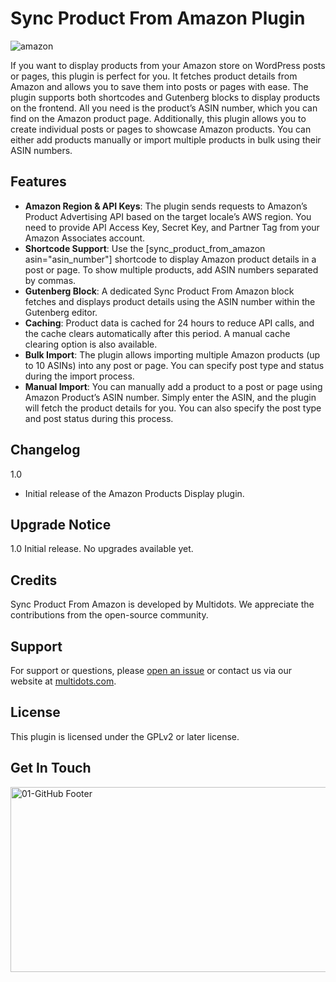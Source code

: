 # Sync Product From Amazon Plugin
![amazon](https://github.com/user-attachments/assets/6fb40656-ea96-4edf-a495-56e4d8269dd3)


If you want to display products from your Amazon store on WordPress posts or pages, this plugin is perfect for you. It fetches product details from Amazon and allows you to save them into posts or pages with ease.
The plugin supports both shortcodes and Gutenberg blocks to display products on the frontend. All you need is the product’s ASIN number, which you can find on the Amazon product page.
Additionally, this plugin allows you to create individual posts or pages to showcase Amazon products. You can either add products manually or import multiple products in bulk using their ASIN numbers.

## Features
* **Amazon Region & API Keys**: The plugin sends requests to Amazon’s Product Advertising API based on the target locale’s AWS region. You need to provide API Access Key, Secret Key, and Partner Tag from your Amazon Associates account.
* **Shortcode Support**: Use the [sync_product_from_amazon asin="asin_number"] shortcode to display Amazon product details in a post or page. To show multiple products, add ASIN numbers separated by commas.
* **Gutenberg Block**: A dedicated Sync Product From Amazon block fetches and displays product details using the ASIN number within the Gutenberg editor.
* **Caching**: Product data is cached for 24 hours to reduce API calls, and the cache clears automatically after this period. A manual cache clearing option is also available.
* **Bulk Import**: The plugin allows importing multiple Amazon products (up to 10 ASINs) into any post or page. You can specify post type and status during the import process.
* **Manual Import**: You can manually add a product to a post or page using Amazon Product’s ASIN number. Simply enter the ASIN, and the plugin will fetch the product details for you. You can also specify the post type and post status during this process.

## Changelog
1.0 
* Initial release of the Amazon Products Display plugin.

## Upgrade Notice
1.0
Initial release. No upgrades available yet.

## Credits
Sync Product From Amazon is developed by Multidots. We appreciate the contributions from the open-source community.

## Support
For support or questions, please [open an issue](https://github.com/multidots/sync-product-from-amazon/issues) or contact us via our website at [multidots.com](http://multidots.com/).

## License
This plugin is licensed under the GPLv2 or later license.


## Get In Touch
<a href="https://www.multidots.com/contact-us/" rel="nofollow"><img width="1692" height="296" alt="01-GitHub Footer" src="https://github.com/user-attachments/assets/6b9d63e7-3990-472d-acb9-5e4e51b446fc" /></a>
